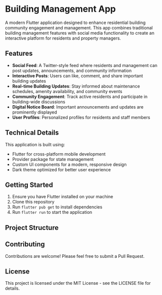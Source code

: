 # Building Management App

A modern Flutter application designed to enhance residential building community engagement and management. This app combines traditional building management features with social media functionality to create an interactive platform for residents and property managers.

## Features

- **Social Feed**: A Twitter-style feed where residents and management can post updates, announcements, and community information
- **Interactive Posts**: Users can like, comment, and share important building updates
- **Real-time Building Updates**: Stay informed about maintenance schedules, amenity availability, and community events
- **Community Engagement**: Track active residents and participate in building-wide discussions
- **Digital Notice Board**: Important announcements and updates are prominently displayed
- **User Profiles**: Personalized profiles for residents and staff members

## Technical Details

This application is built using:
- Flutter for cross-platform mobile development
- Provider package for state management
- Custom UI components for a modern, responsive design
- Dark theme optimized for better user experience

## Getting Started

1. Ensure you have Flutter installed on your machine
2. Clone this repository
3. Run `flutter pub get` to install dependencies
4. Run `flutter run` to start the application

## Project Structure

## Contributing

Contributions are welcome! Please feel free to submit a Pull Request.

## License

This project is licensed under the MIT License - see the LICENSE file for details.